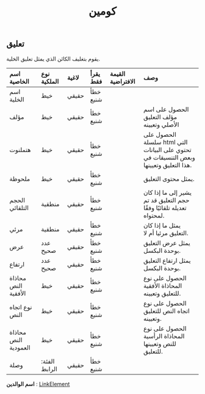 ﻿---
title: كومين
second_title: Aspose.Cells Cloud Documen
type: docs
url: /ar/specification/model/comment/
description: "Aspose.Cells مواصفات النموذج السحابي : تعليق. تعامل بسهولة مع Excel ومستندات جداول البيانات الأخرى التي تحتوي على ميزات مثل الفتح والتوليد والتحرير والتقسيم والدمج والمقارنة والتحويل"
kwords: Excel, Office, جدول البيانات, Cloud REST API, تعليق
weight: 50
---
## **تعليق**

 يقوم بتغليف الكائن الذي يمثل تعليق الخلية.

| اسم الخاصية| نوع الملكية| لاغية| يقرأ فقط| القيمة الافتراضية| وصف|
|:- |:- |:- |:- |:- |:- |
| اسم الخلية| خيط| حقيقي| خطأ شنيع|||
| مؤلف| خيط| حقيقي| خطأ شنيع||الحصول على اسم مؤلف التعليق الأصلي وتعيينه|
| هتملنوت| خيط| حقيقي| خطأ شنيع|| الحصول على سلسلة html التي تحتوي على البيانات وبعض التنسيقات في هذا التعليق وتعيينها.|
| ملحوظة| خيط| حقيقي| خطأ شنيع|| يمثل محتوى التعليق.|
| الحجم التلقائي| منطقية| حقيقي| خطأ شنيع|| يشير إلى ما إذا كان حجم التعليق قد تم تعديله تلقائيًا وفقًا لمحتواه.|
| مرئي| منطقية| حقيقي| خطأ شنيع|| يمثل ما إذا كان التعليق مرئيا أم لا.|
| عرض| عدد صحيح| حقيقي| خطأ شنيع|| يمثل عرض التعليق بوحدة البكسل.|
| ارتفاع| عدد صحيح| حقيقي| خطأ شنيع|| يمثل ارتفاع التعليق بوحدة البكسل.|
| محاذاة النص الأفقية| خيط| حقيقي| خطأ شنيع|| الحصول على نوع المحاذاة الأفقية للتعليق وتعيينه.|
| نوع اتجاه النص| خيط| حقيقي| خطأ شنيع|| الحصول على نوع اتجاه النص للتعليق وتعيينه.|
| محاذاة النص العمودية| خيط| حقيقي| خطأ شنيع|| الحصول على نوع المحاذاة الرأسية للنص وتعيينها للتعليق.|
| وصلة| الفئة: الرابط| حقيقي| خطأ شنيع|||

**اسم الوالدين** : [LinkElement](/specification/model/linkelement)


